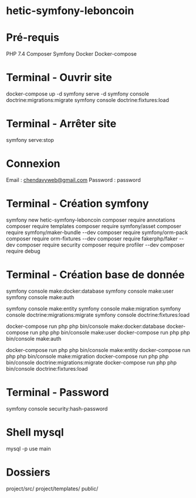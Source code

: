 # hetic-symfony-leboncoin

# Pré-requis
PHP 7.4
Composer
Symfony
Docker
Docker-compose

# Terminal - Ouvrir site
docker-compose up -d
symfony serve -d
symfony console doctrine:migrations:migrate
symfony console doctrine:fixtures:load

# Terminal - Arrêter site
symfony serve:stop

# Connexion
Email : chendavyweb@gmail.com
Password : password






# Terminal - Création symfony
symfony new hetic-symfony-leboncoin
composer require annotations
composer require templates
composer require symfony/asset
composer require symfony/maker-bundle --dev
composer require symfony/orm-pack
composer require orm-fixtures --dev
composer require fakerphp/faker --dev
composer require security
composer require profiler --dev
composer require debug

# Terminal - Création base de donnée
symfony console make:docker:database
symfony console make:user
symfony console make:auth

symfony console make:entity
symfony console make:migration
symfony console doctrine:migrations:migrate
symfony console doctrine:fixtures:load

docker-compose run php php bin/console make:docker:database
docker-compose run php php bin/console make:user
docker-compose run php php bin/console make:auth

docker-compose run php php bin/console make:entity
docker-compose run php php bin/console make:migration
docker-compose run php php bin/console doctrine:migrations:migrate
docker-compose run php php bin/console doctrine:fixtures:load

# Terminal - Password
symfony console security:hash-password

# Shell mysql
mysql -p
use main

# Dossiers
project/src/
project/templates/
public/
